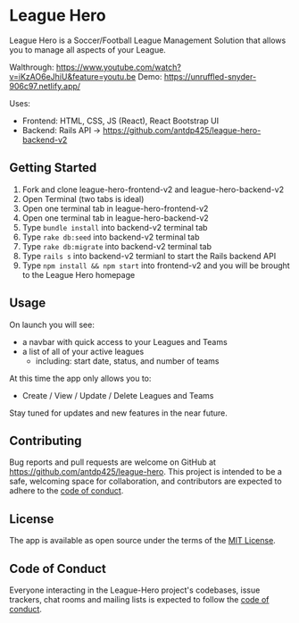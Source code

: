 # League Hero

League Hero is a Soccer/Football League Management Solution that allows you to manage all aspects of your League.

Walthrough: https://www.youtube.com/watch?v=iKzAO6eJhiU&feature=youtu.be
Demo: https://unruffled-snyder-906c97.netlify.app/

Uses:
   - Frontend: HTML, CSS, JS (React), React Bootstrap UI
   - Backend: Rails API  -> https://github.com/antdp425/league-hero-backend-v2

## Getting Started

1. Fork and clone league-hero-frontend-v2 and league-hero-backend-v2
2. Open Terminal (two tabs is ideal)
3. Open one terminal tab in league-hero-frontend-v2
4. Open one terminal tab in league-hero-backend-v2
5. Type `bundle install` into backend-v2 terminal tab
6. Type `rake db:seed` into backend-v2 terminal tab
7. Type `rake db:migrate` into backend-v2 terminal tab
8. Type `rails s` into backend-v2 termianl to start the Rails backend API 
9. Type `npm install && npm start` into frontend-v2 and you will be brought to the League Hero homepage

## Usage

On launch you will see:
   - a navbar with quick access to your Leagues and Teams
   - a list of all of your active leagues
      - including: start date, status, and number of teams

At this time the app only allows you to:
   - Create / View / Update / Delete Leagues and Teams

Stay tuned for updates and new features in the near future.

## Contributing

Bug reports and pull requests are welcome on GitHub at https://github.com/antdp425/league-hero. This project is intended to be a safe, welcoming space for collaboration, and contributors are expected to adhere to the [code of conduct](https://github.com/antdp425/league-hero-frontend-v2/blob/master/CODE_OF_CONDUCT.md).


## License

The app is available as open source under the terms of the [MIT License](https://opensource.org/licenses/MIT).

## Code of Conduct

Everyone interacting in the League-Hero project's codebases, issue trackers, chat rooms and mailing lists is expected to follow the [code of conduct](https://github.com/antdp425/league-hero-frontend-v2/blob/master/CODE_OF_CONDUCT.md).
